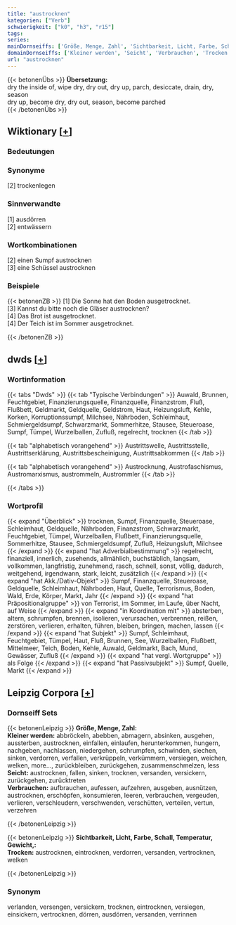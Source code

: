 ```yaml
---
title: "austrocknen"
kategorien: ["Verb"]
schwierigkeit: ["k0", "h3", "r15"]
tags:
series:
mainDornseiffs: ['Größe, Menge, Zahl', 'Sichtbarkeit, Licht, Farbe, Schall, Temperatur, Gewicht,']
domainDornseiffs: ['Kleiner werden', 'Seicht', 'Verbrauchen', 'Trocken']
url: "austrocknen"
---
```


{{< betonenÜbs >}}
**Übersetzung:**  
dry the inside of, wipe dry, dry out, dry up, parch, desiccate, drain, dry, season  
dry up, become dry, dry out, season, become parched  
{{< /betonenÜbs >}}

## Wiktionary [[+](https://de.wiktionary.org/wiki/austrocknen)]

### Bedeutungen

### Synonyme
[2] trockenlegen  

### Sinnverwandte
[1] ausdörren  
[2] entwässern  

### Wortkombinationen
[2] einen Sumpf austrocknen  
[3] eine Schüssel austrocknen  

### Beispiele
{{< betonenZB >}}
[1] Die Sonne hat den Boden ausgetrocknet.  
[3] Kannst du bitte noch die Gläser austrocknen?  
[4] Das Brot ist ausgetrocknet.  
[4] Der Teich ist im Sommer ausgetrocknet.  

{{< /betonenZB >}}


## dwds [[+](https://www.dwds.de/wb/austrocknen)]

### Wortinformation
{{< tabs "Dwds" >}}
{{< tab "Typische Verbindungen" >}}
Auwald, Brunnen, Feuchtgebiet, Finanzierungsquelle, Finanzquelle, Finanzstrom, Fluß, Flußbett, Geldmarkt, Geldquelle, Geldstrom, Haut, Heizungsluft, Kehle, Korken, Korruptionssumpf, Milchsee, Nährboden, Schleimhaut, Schmiergeldsumpf, Schwarzmarkt, Sommerhitze, Stausee, Steueroase, Sumpf, Tümpel, Wurzelballen, Zufluß, regelrecht, trocknen
{{< /tab >}}

{{< tab "alphabetisch vorangehend" >}}
Austrittswelle, Austrittsstelle, Austrittserklärung, Austrittsbescheinigung, Austrittsabkommen
{{< /tab >}}

{{< tab "alphabetisch vorangehend" >}}
Austrocknung, Austrofaschismus, Austromarxismus, austrommeln, Austrommler
{{< /tab >}}

{{< /tabs >}}

### Wortprofil
{{< expand "Überblick" >}} trocknen, Sumpf, Finanzquelle, Steueroase, Schleimhaut, Geldquelle, Nährboden, Finanzstrom, Schwarzmarkt, Feuchtgebiet, Tümpel, Wurzelballen, Flußbett, Finanzierungsquelle, Sommerhitze, Stausee, Schmiergeldsumpf, Zufluß, Heizungsluft, Milchsee {{< /expand >}}
{{< expand "hat Adverbialbestimmung" >}} regelrecht, finanziell, innerlich, zusehends, allmählich, buchstäblich, langsam, vollkommen, langfristig, zunehmend, rasch, schnell, sonst, völlig, dadurch, weitgehend, irgendwann, stark, leicht, zusätzlich {{< /expand >}}
{{< expand "hat Akk./Dativ-Objekt" >}} Sumpf, Finanzquelle, Steueroase, Geldquelle, Schleimhaut, Nährboden, Haut, Quelle, Terrorismus, Boden, Wald, Erde, Körper, Markt, Jahr {{< /expand >}}
{{< expand "hat Präpositionalgruppe" >}} von Terrorist, im Sommer, im Laufe, über Nacht, auf Weise {{< /expand >}}
{{< expand "in Koordination mit" >}} absterben, altern, schrumpfen, brennen, isolieren, verursachen, verbrennen, reißen, zerstören, verlieren, erhalten, führen, bleiben, bringen, machen, lassen {{< /expand >}}
{{< expand "hat Subjekt" >}} Sumpf, Schleimhaut, Feuchtgebiet, Tümpel, Haut, Fluß, Brunnen, See, Wurzelballen, Flußbett, Mittelmeer, Teich, Boden, Kehle, Auwald, Geldmarkt, Bach, Mund, Gewässer, Zufluß {{< /expand >}}
{{< expand "hat vergl. Wortgruppe" >}} als Folge {{< /expand >}}
{{< expand "hat Passivsubjekt" >}} Sumpf, Quelle, Markt {{< /expand >}}

## Leipzig Corpora [[+](https://corpora.uni-leipzig.de/en/res?word=austrocknen&corpusId=deu_newscrawl-public_2018)]

### Dornseiff Sets
{{< betonenLeipzig >}}
**Größe, Menge, Zahl:**  
**Kleiner werden:** abbröckeln, abebben, abmagern, absinken, ausgehen, aussterben, austrocknen, einfallen, einlaufen, herunterkommen, hungern, nachgeben, nachlassen, niedergehen, schrumpfen, schwinden, siechen, sinken, verdorren, verfallen, verkrüppeln, verkümmern, versiegen, weichen, welken, more..., zurückbleiben, zurückgehen, zusammenschmelzen, less  
**Seicht:** austrocknen, fallen, sinken, trocknen, versanden, versickern, zurückgehen, zurücktreten  
**Verbrauchen:** aufbrauchen, aufessen, aufzehren, ausgeben, ausnützen, austrocknen, erschöpfen, konsumieren, leeren, verbrauchen, vergeuden, verlieren, verschleudern, verschwenden, verschütten, verteilen, vertun, verzehren  

{{< /betonenLeipzig >}}


{{< betonenLeipzig >}}
**Sichtbarkeit, Licht, Farbe, Schall, Temperatur, Gewicht,:**  
**Trocken:** austrocknen, eintrocknen, verdorren, versanden, vertrocknen, welken  

{{< /betonenLeipzig >}}

### Synonym
verlanden, versengen, versickern, trocknen, eintrocknen, versiegen, einsickern, vertrocknen, dörren, ausdörren, versanden, verrinnen


